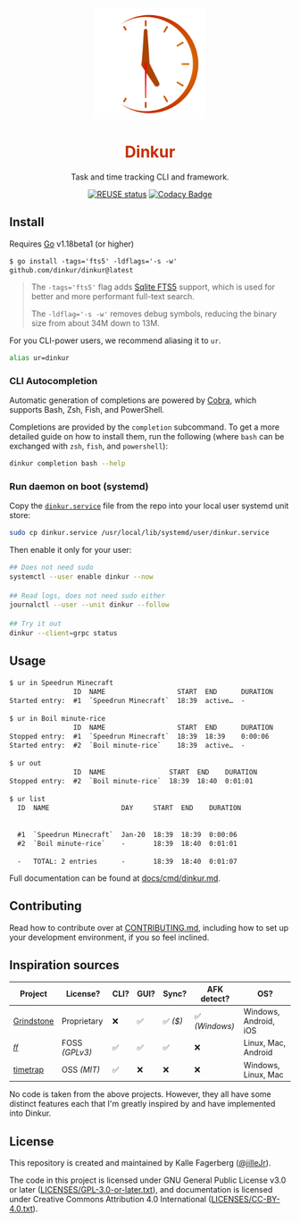 <!--
Dinkur the task time tracking utility.
<https://github.com/dinkur/dinkur>

SPDX-FileCopyrightText: 2021 Kalle Fagerberg
SPDX-License-Identifier: CC-BY-4.0
-->

<div align="center">
  <img width="200" src="docs/dinkur-large-512.svg" alt="Dinkur icon" />
  <h1 style="color: #c43000">Dinkur</h1>
  <p>Task and time tracking CLI and framework.</p>

  [![REUSE status](https://api.reuse.software/badge/github.com/dinkur/dinkur)](https://api.reuse.software/info/github.com/dinkur/dinkur)
  [![Codacy Badge](https://app.codacy.com/project/badge/Grade/956b94a743244ce2a971ce572e05be3e)](https://www.codacy.com/gh/dinkur/dinkur/dashboard?utm_source=github.com&utm_medium=referral&utm_content=dinkur/dinkur&utm_campaign=Badge_Grade)
</div>

## Install

Requires [Go](https://go.dev/) v1.18beta1 (or higher)

```console
$ go install -tags='fts5' -ldflags='-s -w' github.com/dinkur/dinkur@latest
```

> The `-tags='fts5'` flag adds [Sqlite FTS5](https://www.sqlite.org/fts5.html)
> support, which is used for better and more performant full-text search.
>
> The `-ldflag='-s -w'` removes debug symbols, reducing the binary size from
> about 34M down to 13M.

For you CLI-power users, we recommend aliasing it to `ur`.

```sh
alias ur=dinkur
```

### CLI Autocompletion

Automatic generation of completions are powered by [Cobra](https://github.com/spf13/cobra),
which supports Bash, Zsh, Fish, and PowerShell.

Completions are provided by the `completion` subcommand. To get a more detailed
guide on how to install them, run the following (where `bash` can be exchanged
with `zsh`, `fish`, and `powershell`):

```sh
dinkur completion bash --help
```

### Run daemon on boot (systemd)

Copy the [`dinkur.service`](./dinkur.service) file from the repo into your
local user systemd unit store:

```sh
sudo cp dinkur.service /usr/local/lib/systemd/user/dinkur.service
```

Then enable it only for your user:

```sh
## Does not need sudo
systemctl --user enable dinkur --now

## Read logs, does not need sudo either
journalctl --user --unit dinkur --follow

## Try it out
dinkur --client=grpc status
```

## Usage

```console
$ ur in Speedrun Minecraft
                ID  NAME                  START  END      DURATION
Started entry:  #1  `Speedrun Minecraft`  18:39  active…  -

$ ur in Boil minute-rice
                ID  NAME                  START  END      DURATION
Stopped entry:  #1  `Speedrun Minecraft`  18:39  18:39    0:00:06
Started entry:  #2  `Boil minute-rice`    18:39  active…  -

$ ur out
                ID  NAME                START  END    DURATION
Stopped entry:  #2  `Boil minute-rice`  18:39  18:40  0:01:01

$ ur list
  ID  NAME                  DAY     START  END    DURATION


  #1  `Speedrun Minecraft`  Jan-20  18:39  18:39  0:00:06
  #2  `Boil minute-rice`    -       18:39  18:40  0:01:01

  -   TOTAL: 2 entries      -       18:39  18:40  0:01:07
```

Full documentation can be found at [docs/cmd/dinkur.md](docs/cmd/dinkur.md).

## Contributing

Read how to contribute over at [CONTRIBUTING.md](CONTRIBUTING.md), including
how to set up your development environment, if you so feel inclined.

## Inspiration sources

<!--lint disable maximum-line-length-->

| Project         | License?       | CLI? | GUI? | Sync?    | AFK detect?    | OS?                   |
| --------------- | -------------- | ---- | ---- | -------- | -------------- | --------------------- |
| [Grindstone][g] | Proprietary    | ❌   | ✅   | ✅ _($)_ | ✅ _(Windows)_ | Windows, Android, iOS |
| [𝑓𝑓][ff]        | FOSS _(GPLv3)_ | ✅   | ✅   | ✅       | ❌             | Linux, Mac, Android   |
| [timetrap][t]   | OSS _(MIT)_    | ✅   | ❌   | ❌       | ❌             | Windows, Linux, Mac   |

<!--lint enable maximum-line-length-->

No code is taken from the above projects. However, they all have some distinct
features each that I'm greatly inspired by and have implemented into Dinkur.

## License

This repository is created and maintained by Kalle Fagerberg
([@jilleJr](https://github.com/jilleJr)).

The code in this project is licensed under GNU General Public License v3.0
or later ([LICENSES/GPL-3.0-or-later.txt](LICENSES/GPL-3.0-or-later.txt)),
and documentation is licensed under Creative Commons Attribution 4.0
International ([LICENSES/CC-BY-4.0.txt](LICENSES/CC-BY-4.0.txt)).

[g]: https://epiforge.com/grindstone
[ff]: https://github.com/ff-notes/ff
[t]: https://github.com/samg/timetrap
